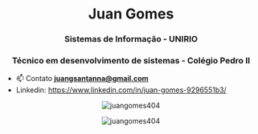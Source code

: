 <h1 align="center">Juan Gomes</h1>
<h3 align="center">Sistemas de Informação - UNIRIO </h3>
<h3 align="center">Técnico em desenvolvimento de sistemas - Colégio Pedro II</h3>



- 📫 Contato **juangsantanna@gmail.com**
- Linkedin: https://www.linkedin.com/in/juan-gomes-9296551b3/


<p align="center"><img align="center" src="https://github-readme-streak-stats.herokuapp.com/?user=juangomes404&" alt="juangomes404" /></p>

<p align ="center" ><img align="center" src="https://github-readme-stats.vercel.app/api/top-langs?username=juangomes404&show_icons=true&locale=en&layout=compact" alt="juangomes404" /></p>

